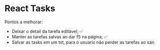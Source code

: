 # React Tasks

Pontos a melhorar:
- Deixar o detail da tarefa editável; ✅
- Manter as tarefas salvas ao dar f5 na página; ✅
- Salvar as tasks em um txt, para o usuario não perder as tarefas ao sair.
